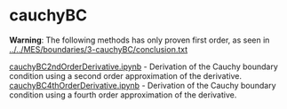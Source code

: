 # cauchyBC

**Warning**: The following methods has only proven first order, as seen in
[../../MES/boundaries/3-cauchyBC/conclusion.txt](../../MES/boundaries/3-cauchyBC/conclusion.txt)

[cauchyBC2ndOrderDerivative.ipynb](cauchyBC2ndOrderDerivative.ipynb) - Derivation of
the Cauchy boundary condition using a second order approximation of the
derivative.
[cauchyBC4thOrderDerivative.ipynb](cauchyBC4thOrderDerivative.ipynb) - Derivation of
the Cauchy boundary condition using a fourth order approximation of the
derivative.
